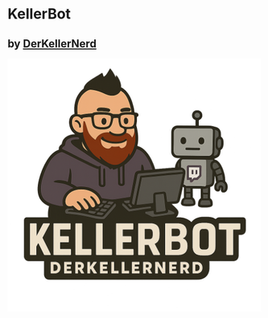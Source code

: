 # KellerBot
## by [DerKellerNerd](https://twitch.tv/derkellernerd)

![kellerbot_logo](images/logo.png)
